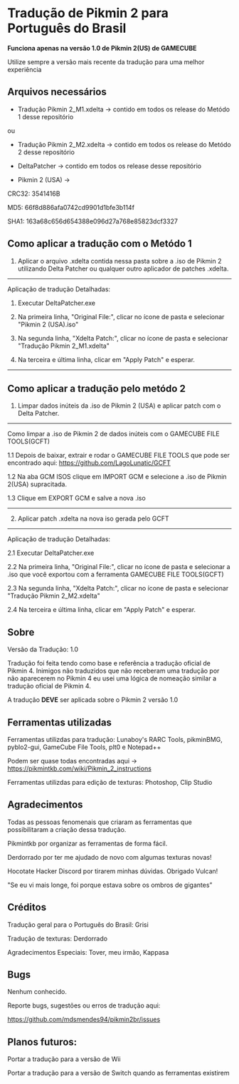# Tradução de Pikmin 2 para Português do Brasil
**Funciona apenas na versão 1.0 de Pikmin 2(US) de GAMECUBE**

Utilize sempre a versão mais recente da tradução para uma melhor experiência

Arquivos necessários
-----
- Tradução Pikmin 2_M1.xdelta -> contido em todos os release do Metódo 1 desse repositório

ou

- Tradução Pikmin 2_M2.xdelta -> contido em todos os release do Metódo 2 desse repositório

- DeltaPatcher -> contido em todos os release desse repositório
- Pikmin 2 (USA) -> 

CRC32: 3541416B


MD5: 66f8d886afa0742cd9901d1bfe3b114f


SHA1: 163a68c656d654388e096d27a768e85823dcf3327


Como aplicar a tradução com o Metódo 1
-----
1. Aplicar o arquivo .xdelta contida nessa pasta sobre a .iso de Pikmin 2 utilizando Delta Patcher ou qualquer outro aplicador de patches .xdelta.
-----
Aplicação de tradução Detalhadas:
																															 
1. Executar DeltaPatcher.exe

2. Na primeira linha, "Original File:", clicar no ícone de pasta  e selecionar "Pikmin 2 (USA).iso"

3. Na segunda linha, "Xdelta Patch:", clicar no ícone de pasta e selecionar "Tradução Pikmin 2_M1.xdelta"

4. Na terceira e última linha, clicar em "Apply Patch" e esperar.
-----

Como aplicar a tradução pelo metódo 2
-----
1. Limpar dados inúteis da .iso de Pikmin 2 (USA) e aplicar patch com o Delta Patcher.

-----
Como limpar a .iso de Pikmin 2 de dados inúteis com o GAMECUBE FILE TOOLS(GCFT)

1.1 	Depois de baixar, extrair e rodar o GAMECUBE FILE TOOLS que pode ser encontrado aqui: https://github.com/LagoLunatic/GCFT

1.2 	Na aba GCM ISOS clique em IMPORT GCM e selecione a .iso de Pikmin 2(USA) supracitada.

1.3 	Clique em EXPORT GCM e salve a nova .iso

-------
2. Aplicar patch .xdelta na nova iso gerada pelo GCFT

-------
Aplicação de tradução Detalhadas:
																															 
2.1 	Executar DeltaPatcher.exe

2.2 	Na primeira linha, "Original File:", clicar no ícone de pasta  e selecionar a .iso que você exportou com a ferramenta GAMECUBE FILE TOOLS(GCFT)

2.3 	Na segunda linha, "Xdelta Patch:", clicar no ícone de pasta e selecionar "Tradução Pikmin 2_M2.xdelta"

2.4 	Na terceira e última linha, clicar em "Apply Patch" e esperar.


Sobre
-----
Versão da Tradução: 1.0

Tradução foi feita tendo como base e referência a tradução oficial de Pikmin 4.
Inimigos não traduzidos que não receberam uma tradução por não aparecerem no Pikmin 4 eu usei uma lógica de nomeação similar a tradução oficial de Pikmin 4.
																				 
																												 
A tradução **DEVE** ser aplicada sobre o Pikmin 2 versão 1.0
																												   

Ferramentas utilizadas
-----

Ferramentas utilizdas para tradução: Lunaboy's RARC Tools, pikminBMG, pyblo2-gui, GameCube File Tools, plt0 e Notepad++

Podem ser quase todas encontradas aqui -> https://pikmintkb.com/wiki/Pikmin_2_instructions

Ferramentas utilizdas para edição de texturas: Photoshop, Clip Studio

Agradecimentos
-----
Todas as pessoas fenomenais que criaram as ferramentas que possibilitaram a criação dessa tradução.

Pikmintkb por organizar as ferramentas de forma fácil.

Derdorrado por ter me ajudado de novo com algumas texturas novas!

Hocotate Hacker Discord por tirarem minhas dúvidas. Obrigado Vulcan! 

"Se eu vi mais longe, foi porque estava sobre os ombros de gigantes”

Créditos
-----
Tradução geral para o Português do Brasil: Grisi

Tradução de texturas: Derdorrado

Agradecimentos Especiais: Tover, meu irmão, Kappasa


Bugs
-----

Nenhum conhecido.
										  
Reporte bugs, sugestões ou erros de tradução aqui:

https://github.com/mdsmendes94/pikmin2br/issues

Planos futuros:
-----
Portar a tradução para a versão de Wii

Portar a tradução para a versão de Switch quando as ferramentas existirem
